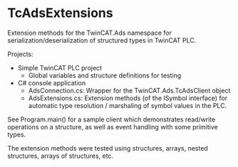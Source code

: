 # TcAdsExtensions
Extension methods for the TwinCAT.Ads namespace for serialization/deserialization of structured types in TwinCAT PLC.

Projects:
- Simple TwinCAT PLC project
  - Global variables and structure definitions for testing
- C# console application
  - AdsConnection.cs: Wrapper for the TwinCAT.Ads.TcAdsClient object
  - AdsExtensions.cs: Extension methods (of the ISymbol interface) for automatic type resolution / marshaling of symbol values in the PLC.
  
See Program.main() for a sample client which demonstrates read/write operations on a structure, as well as event handling with some primitive types.

The extension methods were tested using structures, arrays, nested structures, arrays of structures, etc.
